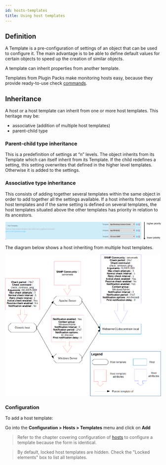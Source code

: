 ```yaml
---
id: hosts-templates
title: Using host templates
---
```


## Definition

A Template is a pre-configuration of settings of an object that can be used to
configure it. The main advantage is to be able to define default values for
certain objects to speed up the creation of similar objects.

A template can inherit properties from another template.

Templates from Plugin Packs make monitoring hosts easy, because they provide ready-to-use check [commands](commands.md).

## Inheritance

A host or a host template can inherit from one or more host templates. This
heritage may be:

  - associative (addition of multiple host templates)
  - parent-child type

### Parent-child type inheritance

This is a predefinition of settings at “n” levels. The object inherits from its
Template which can itself inherit from its Template. If the child redefines a
setting, this setting overwrites that defined in the higher level templates.
Otherwise it is added to the settings.

### Associative type inheritance

This consists of adding together several templates within the same object in
order to add together all the settings available. If a host inherits from
several host templates and if the same setting is defined on several templates,
the host templates situated above the other templates has priority in relation
to its ancestors.

![image](../../assets/configuration/09hostmodels.png)

The diagram below shows a host inheriting from multiple host templates.

![image](../../assets/configuration/09hostmodelsheritage.png)

### Configuration

To add a host template:

Go into the **Configuration > Hosts > Templates** menu and click on **Add**

> Refer to the chapter covering configuration of
> [hosts](hosts-create.md) to configure a template because the form
> is identical.

> By default, locked host templates are hidden. Check the "Locked elements" box
> to list all templates.
